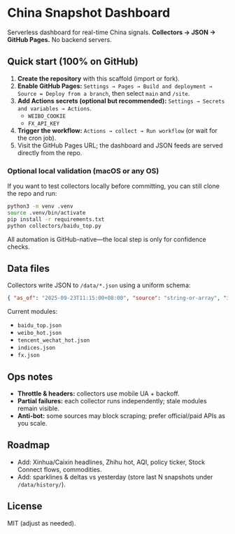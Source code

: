 # China Snapshot Dashboard

Serverless dashboard for real-time China signals. **Collectors → JSON → GitHub Pages.** No backend servers.

## Quick start (100% on GitHub)

1. **Create the repository** with this scaffold (import or fork).
2. **Enable GitHub Pages:** `Settings → Pages → Build and deployment → Source = Deploy from a branch`, then select `main` and `/site`.
3. **Add Actions secrets (optional but recommended):** `Settings → Secrets and variables → Actions`.
   - `WEIBO_COOKIE`
   - `FX_API_KEY`
4. **Trigger the workflow:** `Actions → collect → Run workflow` (or wait for the cron job).
5. Visit the GitHub Pages URL; the dashboard and JSON feeds are served directly from the repo.

### Optional local validation (macOS or any OS)

If you want to test collectors locally before committing, you can still clone the repo and run:

```bash
python3 -m venv .venv
source .venv/bin/activate
pip install -r requirements.txt
python collectors/baidu_top.py
```

All automation is GitHub-native—the local step is only for confidence checks.

## Data files

Collectors write JSON to `/data/*.json` using a uniform schema:

```json
{ "as_of": "2025-09-23T11:15:00+08:00", "source": "string-or-array", "items": [ { "title": "", "value": "", "url": "", "extra": {} } ] }
```

Current modules:
- `baidu_top.json`
- `weibo_hot.json`
- `tencent_wechat_hot.json`
- `indices.json`
- `fx.json`

## Ops notes

- **Throttle & headers:** collectors use mobile UA + backoff.
- **Partial failures:** each collector runs independently; stale modules remain visible.
- **Anti-bot:** some sources may block scraping; prefer official/paid APIs as you scale.

## Roadmap

- Add: Xinhua/Caixin headlines, Zhihu hot, AQI, policy ticker, Stock Connect flows, commodities.
- Add: sparklines & deltas vs yesterday (store last N snapshots under `/data/history/`).

## License

MIT (adjust as needed).
